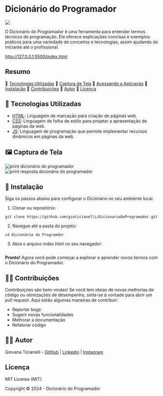 # Dicionário do Programador

<img src="http://img.shields.io/static/v1?label=STATUS&message=EM%20DESENVOLVIMENTO&color=RED&style=for-the-badge"/>

O Dicionário do Programador é uma ferramenta para entender termos técnicos de programação. Ele oferece explicações concisas e exemplos práticos para uma variedade de conceitos e tecnologias, assim ajudando do iniciante até o profissional.

http://127.0.0.1:5500/index.html


## Resumo

:small_blue_diamond: [Tecnologias Utilizadas](#tecnologias-utilizadas)
:small_blue_diamond: [Captura de Tela](#captura-de-tela)
🔷 [Acessando a Aplicação](#acessando-a-aplicacao)
🔹 [Instalação](#instalacao)
🔹 [Contribuições](##contribuicoes)
:small_blue_diamond: [Autor](#autor)
🔹 [Licença](#licenca)

## 🔡 Tecnologias Utilizadas

- [HTML](https://www.alura.com.br/artigos/html): Linguagem de marcação para criação de páginas web.
- [CSS](https://www.alura.com.br/artigos/css): Linguagem de folha de estilo para projetar a apresentação de páginas da web.
- [JS](https://www.alura.com.br/artigos/javascript): Linguagem de programação que permite implementar recursos dinâmicos em páginas da web.

## 🖼️ Captura de Tela

![print dicionário do programador](https://github.com/user-attachments/assets/1f640907-9298-4684-a85a-f44424c2cd1a)
![print resposta dicionário do programador](https://github.com/user-attachments/assets/ea1270fa-fb5d-48cc-9f3e-dbdf29a66cfe)

## 🚧 Instalação 
Siga os passos abaixo para configurar o Dicionário no seu ambiente local.

 1. Clonar ou repositório:
  ```
  git clone https://github.com/gioticianelli/DicionarioDoProgramador.git
````
2. Navegue até a pasta do projeto:
````
cd Dicionário do Programdor
````
3. Abra o arquivo index.html no seu navegador:
````open index.html
````
**Pronto!** Agora você pode começar a explorar e aprender novos termos com o Dicionário do Programador.

## 🤝🏼 Contribuições
Contribuições são bem-vindas! Se você tem ideias de novas melhorias de código ou otimizações de desempenho, sinta-se à vontade para abrir um pull request. Aqui estão algumas maneiras de contribuir:
- Reportar bugs 
- Sugerir novas funcionalidades 
- Melhorar a documentação 
- Refatorar código 

## 👩‍💻 Autor

Giovana Ticianelli - [GitHub](https://github.com/gioticianelli) | [Linkedin](https://www.linkedin.com/in/giovana-ticianelli-6607b9227/) | [Instagram](https://www.instagram.com/gioticianelli/)

## Licença

 MIT License (MIT)

Copyright ©️ 2024 - Dicionário do Programador
